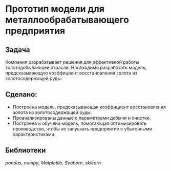 # Прототип модели для металлообрабатывающего предприятия

## Задача

Компания разрабатывает решения для эффективной работы золотодобывающей отрасли. Наобходимо разработать модель, предсказывающую коэффициент восстановления золота из золотосодержащей руды.

## Сделано:

- Построена модель, предсказывающая коэффициент восстановления золота из золотосодержащей руды. 
- Проанализированы данные с параметрами добычи и очистки.
- Построена и обучена модель, помогающая оптимизировать производство, чтобы не запускать предприятие с убыточными характеристиками.

## Библиотеки

*pandas*, *numpy*, *Matplotlib*, *Seaborn*, *sklearn*
